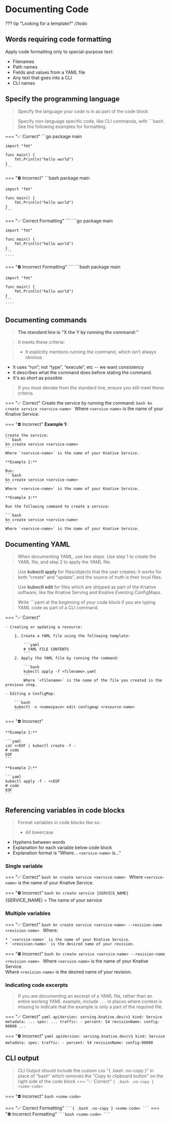 # Documenting Code

??? tip "Looking for a template?"
    //todo

## Words requiring code formatting

Apply code formatting only to special-purpose text:

* Filenames
* Path names
* Fields and values from a YAML file
* Any text that goes into a CLI
* CLI names

## Specify the programming language

> Specify the language your code is in as part of the code block

> Specify non-language specific code, like CLI commands, with ```bash. See the following examples for formatting.

=== ":white_check_mark: Correct"
    ```go
    package main

    import "fmt"

    func main() {
        fmt.Println("hello world")
    }
    ```

=== ":no_entry: Incorrect"
    ```bash
    package main

    import "fmt"

    func main() {
        fmt.Println("hello world")
    }
    ```

=== ":white_check_mark: Correct Formatting"
    ````
    ```go
    package main

    import "fmt"

    func main() {
        fmt.Println("hello world")
    }
    ```
    ````
=== ":no_entry: Incorrect Formatting"
    ````
    ```bash
    package main

    import "fmt"

    func main() {
        fmt.Println("hello world")
    }
    ```
    ````

## Documenting commands

>**The standard line is “X the Y by running the command:”**

>It meets these criteria:

>* It explicitly mentions running the command, which isn’t always obvious
* It uses “run”; not “type”, “execute”, etc -- we want consistency
* It describes what the command does before stating the command.
* It's as short as possible

> If you must deviate from the standard line, ensure you still meet these criteria.

=== ":white_check_mark: Correct"
    Create the service by running the command:
    ```bash
    kn create service <service-name>
    ```
    Where `<service-name>` is the name of your Knative Service.

=== ":no_entry: Incorrect"
    **Example 1:**

    Create the service:
    ```bash
    kn create service <service-name>
    ```
    Where `<service-name>` is the name of your Knative Service.

    **Example 2:**

    Run:
    ```bash
    kn create service <service-name>
    ```
    Where `<service-name>` is the name of your Knative Service.

    **Example 3:**

    Run the following command to create a service:

    ```bash
    kn create service <service-name>
    ```
    Where `<service-name>` is the name of your Knative Service.

## Documenting YAML

<!-- TODO CONTENT TABS (ex. kn + YAML) -->
>When documenting YAML, use two steps. Use step 1 to create the YAML file, and step 2 to apply the YAML file.

>Use **kubectl apply** for files/objects that the user creates: it works for both “create” and “update”, and the source of truth is their local files.

>Use **kubectl edit** for files which are shipped as part of the Knative software, like the Knative Serving and Knative Eventing ConfigMaps.

> Write ```yaml at the beginning of your code block if you are typing YAML code as part of a CLI command.

=== ":white_check_mark: Correct"

    - Creating or updating a resource:

        1. Create a YAML file using the following template:

            ```yaml
            # YAML FILE CONTENTS
            ```
        2. Apply the YAML file by running the command:

            ```bash
            kubectl apply -f <filename>.yaml
            ```
            Where `<filename>` is the name of the file you created in the previous step.

    - Editing a ConfigMap:

        ```bash
        kubectl -n <namespace> edit configmap <resource-name>
        ```

=== ":no_entry: Incorrect"

    **Example 1:**

    ```yaml
    cat <<EOF | kubectl create -f -
    # code
    EOF
    ```

    **Example 2:**

    ```yaml
    kubectl apply -f - <<EOF
    # code
    EOF
    ```

## Referencing variables in code blocks

>Format variables in code blocks like so: <service-name>

> - All lowercase
- Hyphens between words
- Explanation for each variable below code block
- Explanation format is “Where... `<service-name>` is…"

### Single variable
=== ":white_check_mark: Correct"
    ```bash
    kn create service <service-name>
    ```
    Where `<service-name>` is the name of your Knative Service.

=== ":no_entry: Incorrect"
    ```bash
    kn create service {SERVICE_NAME}
    ```
    {SERVICE_NAME} = The name of your service


### Multiple variables

=== ":white_check_mark: Correct"
    ```bash
    kn create service <service-name> --revision-name <revision-name>
    ```
    Where:

    * `<service-name>` is the name of your Knative Service.
    * `<revision-name>` is the desired name of your revision.

=== ":no_entry: Incorrect"
    ```bash
    kn create service <service-name> --revision-name <revision-name>
    ```
    Where `<service-name>` is the name of your Knative Service.<br>
    Where `<revision-name>` is the desired name of your revision.


### Indicating code excerpts

> If you are documenting an excerpt of a YAML file, rather than an entire working YAML example, include `...` in places where context is missing to indicate that the example is only a part of the required file.

=== ":white_check_mark: Correct"
    ```yaml
    apiVersion: serving.knative.dev/v1
    kind: Service
    metadata:
    ...
    spec:
    ...
      traffic:
      - percent: 54
        revisionName: config-00008
    ...
    ```

=== ":no_entry: Incorrect"
    ```yaml
    apiVersion: serving.knative.dev/v1
    kind: Service
    metadata:
    spec:
      traffic:
      - percent: 54
        revisionName: config-00008
    ```

## CLI output
> CLI Output should include the custom css "{ .bash .no-copy }" in place of "bash" which removes the "Copy to clipboard button" on the right side of the code block
=== ":white_check_mark: Correct"
    ```{ .bash .no-copy }
    <some-code>
    ```

=== ":no_entry: Incorrect"
    ```bash
    <some-code>
    ```

=== ":white_check_mark: Correct Formatting"
    ````
    ```{ .bash .no-copy }
    <some-code>
    ```
    ````
=== ":no_entry: Incorrect Formatting"
    ````
    ```bash
    <some-code>
    ```
    ````
